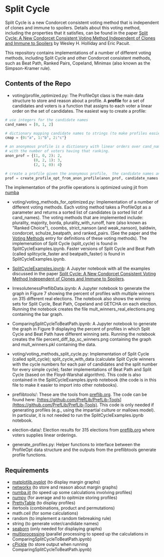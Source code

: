 # Split Cycle

Split Cycle is a new Condorcet consistent voting method that is independent of clones and immune to spoilers.  Details about this  voting method, including the properties that it satisfies, can be found in the paper [Split Cycle: A New Condorcet Consistent Voting Method Independent of Clones and Immune to Spoilers]() by Wesley H. Holliday  and Eric Pacuit.

This repository contains implementations of a number of different voting methods, including Split Cycle and other Condorcet consistent methods, such as Beat Path, Ranked Pairs, Copeland, Minimax (also known as the Simpson-Kramer rule).  

## Contents of the Repo

* voting/profile_optimized.py:  The ProfileOpt class is the main data structure to store and reason about a profile.   A **profile** for a set of candidates  and voters is a function that assigns to each voter a linear order on the set of candidates.  The easiest way to create a profile:

```python
# use integers for the candidate names
cand_names = [0, 1, 2]

# dictionary mapping candidate names to strings (to make profiles easier to read)
cmap = {0:"a", 1:"b", 2:"c"}

# an anonymous profile is a dictionary with linear orders over cand_names as keys each associated 
# with the number of voters having that ranking.
anon_prof = {(1, 0, 2): 2,
             (0, 2, 1): 3,
             (2, 1, 0): 4} 

# create a profile given the anonymous profile,  the candidate names and candidate map
prof = create_profile_opt_from_anon_profile(anon_prof, candidate_names = cand_names, cmap = cmap) 
```
The implementation of the profile operations is optimized using jit from [numba](https://numba.pydata.org/)

* voting/voting_methods_for_optimized.py: Implementation of a number of different voting methods.  Each voting method takes a ProfileOpt as a parameter and returns a sorted list of candidates (a sorted list of cand_names).  The voting methods that are implemented include: plurality, majority, borda, plurality_with_runoff, hare (also known as "Ranked Choice"), coombs, strict_nanson (and weak_nanson), baldwin, condorcet, schulze_beatpath, and ranked_pairs.   (See the paper and the [Voting Methods](https://plato.stanford.edu/entries/voting-methods/) entry for definitions of these voting methods).  The implemenation  of Split Cycle (split_cycle) is found in SplitCycleExamples.ipynb.  Faster versions of Split Cycle and Beat Path (called splitcycle_faster and beatpath_faster) is found in SplitCycleExamples.ipynb.  

* [SplitCycleExamples.ipynb](https://nbviewer.jupyter.org/github/epacuit/splitcycle/blob/master/SplitCycleExamples.ipynb): A  Jupyter notebook with all the examples discussed in the paper [Split Cycle: A New Condorcet Consistent Voting Method Independent of Clones and Immune to Spoilers](). 

* IrresolutenessPreflibData.ipynb: A Jupyter notebook to generate the graph in Figure 7 showing the percent of profiles with multiple winners on 315 different real elections.  The notebook also shows the winning sets for Split Cycle, Beat Path, Copeland and GETCHA on each election.  Running the notebook creates the file mult_winners_real_elections.png containing the bar graph. 

* ComparingSplitCycleToBeatPath.ipynb: A Jupyter notebook to generate the graph in Figure 9 displaying the percent of profiles in which Split Cycle and Beat Path have different winning sets.  Running the notebook creates the file percent_diff_bp_sc_winners.png containing the graph and mult_winners.pkl containing the data. 

* voting/voting_methods_split_cycle.py: Implementation of Split Cycle (called split_cycle); split_cycle_with_data (calculate Split Cycle winners with the cycle numbers for each pair of candidates and the split number for every simple cycle); faster implementations of Beat Path and Split Cycle (based on the Floyd-Warshal algorithm).   This code is also contained in the SplitCycleExamples.ipynb notebook (the code is in this file to make it easier to import into other notebooks). 

* preflibtools/: These are the tools from [preflib.org](http://www.preflib.org/).   The code can be found here: [https://github.com/PrefLib/PrefLib-Tools](https://github.com/PrefLib/PrefLib-Tools).  This code is only needed if generating profiles (e.g., using the impartial culture or mallows model).  In particular, it is not needed to run the SplitCycleExamples.ipynb notebook.  

* election-data/: Election results for 315 elections from  [preflib.org](http://www.preflib.org/) where voters supplies linear orderings.   

* generate_profiles.py: Helper functions to interface between the ProfileOpt data structure and the outputs from the preflibtools generate profile functions.

## Requirements

* [matplotlib.pyplot](https://matplotlib.org/) (to display margin graphs)
* [networkx](https://networkx.github.io/) (to store and reason about margin graphs)
* [numba.jit](https://numba.pydata.org/) (to speed up some calculations involving profiles)
* [numpy](https://numpy.org/) (for average and to opitmize storing profiles)
* [PrettyTable](https://pypi.org/project/PrettyTable/) (to display profiles)
* itertools (combinations, product and permutations)
* math.ceil (for some calculations)
* random (to implement a random tiebreaking rule)
* string (to generate voter/candidate names)
* [seaborn](https://seaborn.pydata.org/) (only needed for displaying graphs)
* [multiprocessing](https://docs.python.org/2/library/multiprocessing.html) (parallel processing to speed up the calculations in ComparingSplitCycleToBeatPath.ipynb)
* [cPickle](https://docs.python.org/2/library/pickle.html) (to store output when running ComparingSplitCycleToBeatPath.ipynb) 
